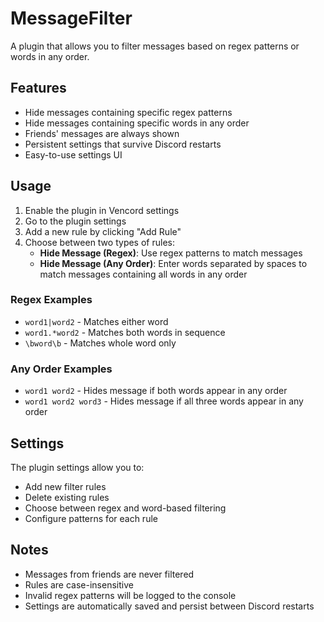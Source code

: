 # MessageFilter

A plugin that allows you to filter messages based on regex patterns or words in any order.

## Features

- Hide messages containing specific regex patterns
- Hide messages containing specific words in any order
- Friends' messages are always shown
- Persistent settings that survive Discord restarts
- Easy-to-use settings UI

## Usage

1. Enable the plugin in Vencord settings
2. Go to the plugin settings
3. Add a new rule by clicking "Add Rule"
4. Choose between two types of rules:
   - **Hide Message (Regex)**: Use regex patterns to match messages
   - **Hide Message (Any Order)**: Enter words separated by spaces to match messages containing all words in any order

### Regex Examples
- `word1|word2` - Matches either word
- `word1.*word2` - Matches both words in sequence
- `\bword\b` - Matches whole word only

### Any Order Examples
- `word1 word2` - Hides message if both words appear in any order
- `word1 word2 word3` - Hides message if all three words appear in any order

## Settings

The plugin settings allow you to:
- Add new filter rules
- Delete existing rules
- Choose between regex and word-based filtering
- Configure patterns for each rule

## Notes

- Messages from friends are never filtered
- Rules are case-insensitive
- Invalid regex patterns will be logged to the console
- Settings are automatically saved and persist between Discord restarts 